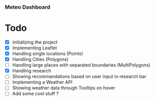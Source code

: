 ### Meteo Dashboard

Todo
====
- [x] Initializing the project
- [x] Implementing Leaflet
- [x] Handling single locations (Points)
- [x] Handling Cities (Polygons)
- [ ] Handling large places with separated boundaries (MultiPolygons)
- [x] Handling research
- [ ] Showing recommandations based on user input in research bar
- [ ] Implementing a Weather API
- [ ] Showing weather data through Tooltips on hover
- [ ] Add some cool stuff ?